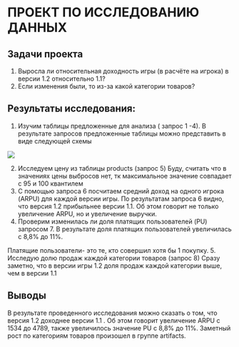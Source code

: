 # ПРОЕКТ ПО ИССЛЕДОВАНИЮ ДАННЫХ
## Задачи проекта
1.	Выросла ли относительная доходность игры (в расчёте на игрока) в версии 1.2 относительно 1.1?
2.	Если изменения были, то из-за какой категории товаров?

## Результаты исследования:
1.	Изучим таблицы предложенные для анализа ( запрос 1 -4).
 В результате запросов предложенные таблицы можно представить в виде следующей схемы
 
![ ](https://github.com/VengrinaMV/exploratory-analysis_version_game/main/bd.jpg)

2.	Исследуем цену из таблицы products (запрос 5)
Буду, считать что в значениях цены выбросов нет, тк максимальное значение совпадает с 95 и 100 квантилем
3.	С помощью запроса 6 посчитаем средний доход на одного игрока (ARPU) для каждой версии игры.  По результатам запроса 6 видно, что версия 1.2 прибыльнее версии 1.1. Об этом говорит не только увеличение  ARPU, но и увеличение выручки.
4.	Проверим изменилась ли доля платящих пользователей  (PU) запросом 7. 
В результате доля платящих пользователей увеличилась с 8,8% до 11%.

Платящие пользователи- это те, кто совершил хотя бы 1 покупку.
5.	Исследую долю продаж каждой категории товаров (запрос 8)
Сразу заметно, что в версии игры 1.2 доля продаж  каждой категории выше, чем в версии 1.1

## Выводы
В результате проведенного исследования  можно сказать о том, что версия 1.2 доходнее версии 1.1 . 
Об этом говорит увеличение ARPU c 1534 до 4789, также увеличилось значение PU  с 8,8% до 11%.
Заметный рост по категориям товаров произошел в группе artifacts.

